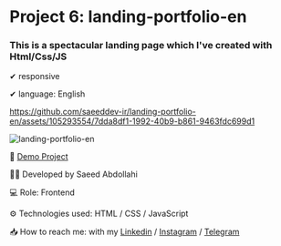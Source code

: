 # Project 6: landing-portfolio-en

### This is a spectacular landing page which I've created with Html/Css/JS


✔ responsive 

✔ language: English



https://github.com/saeeddev-ir/landing-portfolio-en/assets/105293554/7dda8df1-1992-40b9-b861-9463fdc699d1



![landing-portfolio-en](https://github.com/saeeddev-ir/landing-portfolio-en/assets/105293554/45c557d1-f755-4a09-9694-4a302f3ef0ac)


🔗 [Demo Project](https://saeeddev-ir.github.io/landing-portfolio-en/)

👨‍💻 Developed by Saeed Abdollahi

💻 Role: Frontend

⚙ Technologies used: HTML / CSS / JavaScript

📥 How to reach me: with my [Linkedin](https://www.linkedin.com/in/saeeddev-ir) / [Instagram](https://instagram.com/saeeddev_ir) / [Telegram](https://t.me/saeeddev_ir)

